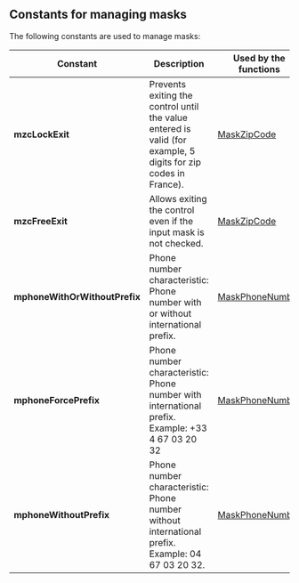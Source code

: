
## Constants for managing masks
			

<a name="NOTE1"></a>
<a name="NOTE1_1"></a>
The following constants are used to manage masks: 

| Constant | Description | Used by the functions |
| --- | --- | --- |
| **mzcLockExit** | Prevents exiting the control until the value entered is valid (for example, 5 digits for zip codes in France). | [MaskZipCode](../WDLang1/1000024742.md) |
| **mzcFreeExit** | Allows exiting the control even if the input mask is not checked. | [MaskZipCode](../WDLang1/1000024742.md) |
| **mphoneWithOrWithoutPrefix** | Phone number characteristic: Phone number with or without international prefix. | [MaskPhoneNumber](../WDLang1/1000024741.md) |
| **mphoneForcePrefix** | Phone number characteristic: Phone number with international prefix. Example: +33 4 67 03 20 32 | [MaskPhoneNumber](../WDLang1/1000024741.md) |
| **mphoneWithoutPrefix** | Phone number characteristic: 	Phone number without international prefix. Example: 04 67 03 20 32. | [MaskPhoneNumber](../WDLang1/1000024741.md) |




